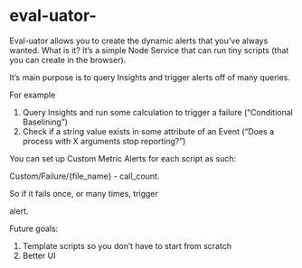# eval-uator-
Eval-uator allows you to create the dynamic alerts that you’ve always wanted. What is it? It’s a simple Node Service that can run tiny scripts (that you can create in the browser). 

It’s main purpose is to query Insights and trigger alerts off of many queries.

  

For example

  

1. Query Insights and run some calculation to trigger a failure (“Conditional Baselining”) 
2. Check if a string value exists in some attribute of an Event (“Does a process with X arguments stop reporting?”) 
  

You can set up Custom Metric Alerts for each script as such:

  

Custom/Failure/{file_name} - call_count.

  

So if it fails once, or many times, trigger 

alert.

  

Future goals:

1. Template scripts so you don’t have to start from scratch 
2. Better UI